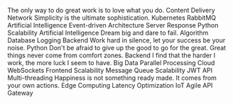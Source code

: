 The only way to do great work is to love what you do. Content Delivery Network Simplicity is the ultimate sophistication. Kubernetes RabbitMQ Artificial Intelligence Event-driven Architecture Server Response Python Scalability
Artificial Intelligence Dream big and dare to fail. Algorithm Database Logging Backend Work hard in silence, let your success be your noise. Python Don't be afraid to give up the good to go for the great. Great things never come from comfort zones.
Backend I find that the harder I work, the more luck I seem to have. Big Data Parallel Processing Cloud WebSockets Frontend Scalability
Message Queue Scalability JWT API Multi-threading Happiness is not something ready made. It comes from your own actions. Edge Computing Latency Optimization IoT Agile API Gateway
